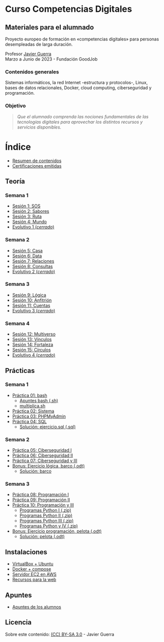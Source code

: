 # Curso Competencias Digitales

## Materiales para el alumnado

Proyecto europeo de formación en «competencias digitales» para personas desempleadas de larga duración.

Profesor [Javier Guerra](https://javguerra.github.io/)  
Marzo a Junio de 2023 - Fundación GoodJob

### Contenidos generales

Sistemas informáticos, la red Internet -estructura y protocolos-, Linux, bases de datos relacionales, Docker, cloud computing, ciberseguridad y programación.  

### Objetivo

> *Que el alumnado comprenda las nociones fundamentales de las tecnologías digitales para aprovechar los distintos recursos y servicios disponibles.*  

# Índice

- [Resumen de contenidos](recursos/contenidos.md)
- [Certificaciones emitidas](recursos/certificaciones.md)

## Teoría

### Semana 1

- [Sesión 1: SOS](sesiones/sesion01_SOS.md)
- [Sesión 2: Sabores](sesiones/sesion02_Sabores.md)
- [Sesión 3: Ruta](sesiones/sesion03_Ruta.md)
- [Sesión 4: Mundo](sesiones/sesion04_Mundo.md)
- [Evolutivo 1 (*cerrado*)](https://forms.gle/ir5t8YVfrrNiVY3Q7)

### Semana 2

- [Sesión 5: Casa](sesiones/sesion05_Casa.md)
- [Sesión 6: Data](sesiones/sesion06_Data.md)
- [Sesión 7: Relaciones](sesiones/sesion07_Relaciones.md)
- [Sesión 8: Consultas](sesiones/sesion08_Consultas.md)
- [Evolutivo 2 (*cerrado*)](https://forms.gle/fQ8cRt965VPVHYaE7)

### Semana 3

- [Sesión 9: Lógica](sesiones/sesion09_Logica.md)
- [Sesión 10: Anfitrión](sesiones/sesion10_Anfitrion.md)
- [Sesión 11: Cuentas](sesiones/sesion11_Cuentas.md)
- [Evolutivo 3 (*cerrado*)](https://forms.gle/AhPYFcEf9Ani8okPA)

### Semana 4

- [Sesión 12: Multiverso](sesiones/sesion12_Multiverso.md)
- [Sesión 13: Vínculos](sesiones/sesion13_Vinculos.md)
- [Sesión 14: Fortaleza](sesiones/sesion14_Fortaleza.md)  
- [Sesión 15: Círculos](sesiones/sesion15_Circulos.md)
- [Evolutivo 4 (*cerrado*)](https://forms.gle/Q5APMd3FkqK4bFVZ6)

## Prácticas

### Semana 1

- [Práctica 01: bash](practicas/practica01_bash.md)
    - [Apuntes bash (.sh)](practicas/practica01_bash_apuntes.md)
    - [multiplica.sh](practicas/practica01_bash_multiplica.sh.zip)
- [Práctica 02: Sistema](practicas/practica02_sistema.md)
- [Práctica 03: PHPMyAdmin](practicas/practica03_phpmyadmin.md)
- [Práctica 04: SQL](practicas/practica04_sql.md)
    - [Solución: ejercicio.sql (.sql)](practicas/practica04_sql_ejercicio.sql)

### Semana 2

- [Práctica 05: Ciberseguridad I](practicas/practica05_ciberseguridad.md)
- [Práctica 06: Ciberseguridad II](practicas/practica06_ciberseguridad-2.md)
- [Práctica 07: Ciberseguridad y III](practicas/practica07_ciberseguridad-3.md)
- [Bonus: Ejercicio lógica, barco (.odt)](recursos/barco.odt)
    - [Solución: barco](recursos/barco-solucion.md)

### Semana 3

- [Práctica 08: Programación I](practicas/practica08_programacion.md)
- [Práctica 09: Programación II](practicas/practica09_programacion2.md)
- [Práctica 10: Programación y III](practicas/practica10_programacion3.md)
    - [Programas Python I (.zip)](recursos/python/programas_python_1.zip)
    - [Programas Python II (.zip)](recursos/python/programas_python_2.zip)
    - [Programas Python III (.zip)](recursos/python/programas_python_3.zip)
    - [Programas Python y IV (.zip)](recursos/python/programas_python_4.zip)
- [Bonus: Ejercicio programación, pelota (.odt)](recursos/pelota.odt)
    - [Solución: pelota (.odt)](recursos/pelota-solucion.odt)

## Instalaciones

- [VirtualBox + Ubuntu](recursos/virtualbox.md)
- [Docker + compose](recursos/docker.md)
- [Servidor EC2 en AWS](recursos/servidor.md)
- [Recursos para la web](recursos/web/web.md)

## Apuntes

- [Apuntes de los alumnos](alumnos/apuntes.md)

## Licencia

Sobre este contenido: [(CC) BY-SA 3.0](https://creativecommons.org/licenses/by-sa/3.0/es/) - Javier Guerra